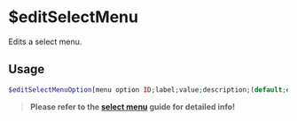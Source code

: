 # $editSelectMenu
Edits a select menu.

## Usage
```php
$editSelectMenuOption[menu option ID;label;value;description;(default;emoji;message ID)]
```

> **Please refer to the [select menu](/src/guides/selectmenu.md) guide for detailed info!**